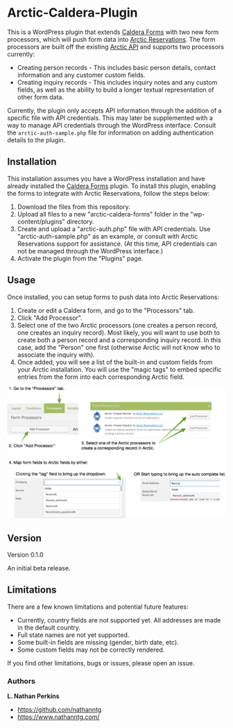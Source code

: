 Arctic-Caldera-Plugin
=====================

This is a WordPress plugin that extends [Caldera Forms](https://wordpress.org/plugins/caldera-forms/) with
two new form processors, which will push form data into [Arctic Reservations](http://www.arcticreservations.com/).
The form processors are built off the existing [Arctic API](https://github.com/arcticres/arctic-api) and supports
two processors currently:

* Creating person records - This includes basic person details, contact information and any customer custom fields.
* Creating inquiry records - This includes inquiry notes and any custom fields, as well as the ability to build a longer
  textual representation of other form data.

Currently, the plugin only accepts API information through the addition of a specific file 
with API credentials. This may later be supplemented with a way to manage API credentials 
through the WordPress interface. Consult the `arctic-auth-sample.php` file for 
information on adding authentication details to the plugin.

Installation
------------

This installation assumes you have a WordPress installation and have already 
installed the [Caldera Forms](https://wordpress.org/plugins/caldera-forms/) plugin. 
To install this plugin, enabling the forms to integrate with Arctic Reservations, follow 
the steps below:

1. Download the files from this repository.
2. Upload all files to a new "arctic-caldera-forms" folder in the "wp-content/plugins" 
   directory.
2. Create and upload a "arctic-auth.php" file with API credentials. Use 
   "arctic-auth-sample.php" as an example, or consult with Arctic Reservations support 
   for assistance. (At this time, API credentials can not be managed through the 
   WordPress interface.)
3. Activate the plugin from the "Plugins" page.


Usage
-----

Once installed, you can setup forms to push data into Arctic Reservations:

1. Create or edit a Caldera form, and go to the "Processors" tab.
2. Click "Add Processor".
3. Select one of the two Arctic processors (one creates a person record, one creates an 
   inquiry record). Most likely, you will want to use both to create both a person record 
   and a corresponding inquiry record. In this case, add the "Person" one first (otherwise 
   Arctic will not know who to associate the inquiry with).
4. Once added, you will see a list of the built-in and custom fields from your Arctic 
   installation. You will use the "magic tags" to embed specific entries from the form 
   into each corresponding Arctic field.

![Usage](https://github.com/arcticres/arctic-caldera-plugin/blob/master/screenshot-1.png)


Version
-------

Version 0.1.0

An initial beta release.

Limitations
-----------

There are a few known limitations and potential future features:

* Currently, country fields are not supported yet. All addresses are made in the default country.
* Full state names are not yet supported.
* Some built-in fields are missing (gender, birth date, etc).
* Some custom fields may not be correctly rendered.

If you find other limitations, bugs or issues, please open an issue.

### Authors

**L. Nathan Perkins**

- <https://github.com/nathanntg>
- <https://www.nathanntg.com/>

